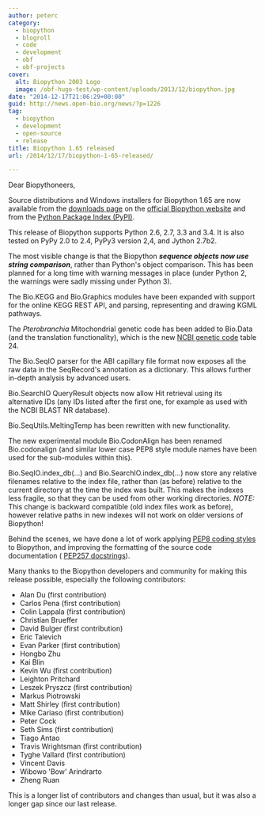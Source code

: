 ```yaml
---
author: peterc
category:
  - biopython
  - blogroll
  - code
  - development
  - obf
  - obf-projects
cover:
  alt: Biopython 2003 Logo
  image: /obf-hugo-test/wp-content/uploads/2013/12/biopython.jpg
date: "2014-12-17T21:06:29+00:00"
guid: http://news.open-bio.org/news/?p=1226
tag:
  - biopython
  - development
  - open-source
  - release
title: Biopython 1.65 released
url: /2014/12/17/biopython-1-65-released/

---
```

Dear Biopythoneers,

Source distributions and Windows installers for Biopython 1.65 are now available from the [downloads page](http://biopython.org/wiki/Download) on the [official Biopython website](http://biopython.org/) and from the [Python Package Index (PyPI)](https://pypi.python.org/pypi/biopython).

This release of Biopython supports Python 2.6, 2.7, 3.3 and 3.4. It is also tested on PyPy 2.0 to 2.4, PyPy3 version 2,4, and Jython 2.7b2.

The most visible change is that the Biopython _**sequence objects now use string comparison**_, rather than Python's object comparison. This has been planned for a long time with warning messages in place (under Python 2, the warnings were sadly missing under Python 3).

The Bio.KEGG and Bio.Graphics modules have been expanded with support for the online KEGG REST API, and parsing, representing and drawing KGML pathways.

The _Pterobranchia_ Mitochondrial genetic code has been added to Bio.Data (and the translation functionality), which is the new [NCBI genetic code](http://www.ncbi.nlm.nih.gov/Taxonomy/Utils/wprintgc.cgi) table 24.

The Bio.SeqIO parser for the ABI capillary file format now exposes all the raw data in the SeqRecord's annotation as a dictionary. This allows further in-depth analysis by advanced users.

Bio.SearchIO QueryResult objects now allow Hit retrieval using its alternative IDs (any IDs listed after the first one, for example as used with the NCBI BLAST NR database).

Bio.SeqUtils.MeltingTemp has been rewritten with new functionality.

The new experimental module Bio.CodonAlign has been renamed Bio.codonalign (and similar lower case PEP8 style module names have been used for the sub-modules within this).

Bio.SeqIO.index\_db(...) and Bio.SearchIO.index\_db(...) now store any relative filenames relative to the index file, rather than (as before) relative to the current directory at the time the index was built. This makes the indexes less fragile, so that they can be used from other working directories. _NOTE:_ This change is backward compatible (old index files work as before), however relative paths in new indexes will not work on older versions of Biopython!

Behind the scenes, we have done a lot of work applying [PEP8 coding styles](https://www.python.org/dev/peps/pep-0008/) to Biopython, and improving the formatting of the source code documentation ( [PEP257 docstrings](https://www.python.org/dev/peps/pep-0257/)).

Many thanks to the Biopython developers and community for making this release possible, especially the following contributors:

- Alan Du (first contribution)
- Carlos Pena (first contribution)
- Colin Lappala (first contribution)
- Christian Brueffer
- David Bulger (first contribution)
- Eric Talevich
- Evan Parker (first contribution)
- Hongbo Zhu
- Kai Blin
- Kevin Wu (first contribution)
- Leighton Pritchard
- Leszek Pryszcz (first contribution)
- Markus Piotrowski
- Matt Shirley (first contribution)
- Mike Cariaso (first contribution)
- Peter Cock
- Seth Sims (first contribution)
- Tiago Antao
- Travis Wrightsman (first contribution)
- Tyghe Vallard (first contribution)
- Vincent Davis
- Wibowo 'Bow' Arindrarto
- Zheng Ruan

This is a longer list of contributors and changes than usual, but it was also a longer gap since our last release.
